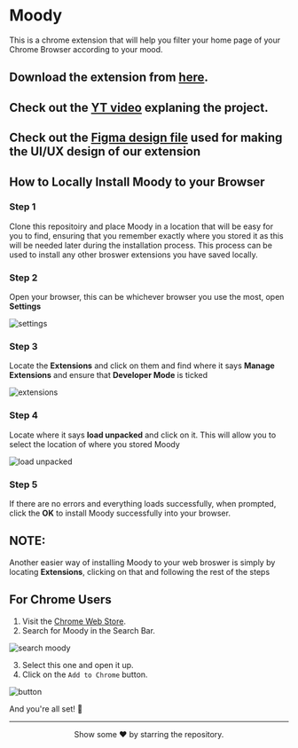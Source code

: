 # Moody
This is a chrome extension that will help you filter your home page of your Chrome Browser according to your mood.

## Download the extension from [here]().

## Check out the [YT video]() explaning the project.

## Check out the [Figma design file](https://www.figma.com/file/HthSH20cAg6WXbjLOW8af9/Moody---Chrome-Extension?node-id=0%3A1) used for making the UI/UX design of our extension

## How to Locally Install Moody to your Browser

### Step 1
Clone this repositoiry and place Moody in a location that will be easy for you to find, ensuring that you remember exactly where you stored it as this will be needed later during the installation process. This process can be used to install any other broswer extensions you have saved locally.

### Step 2
Open your browser, this can be whichever browser you use the most, open **Settings**

![settings](https://user-images.githubusercontent.com/74776297/166063147-17eca9b6-c446-4c0c-856b-8c948826bc4d.png)

### Step 3
Locate the **Extensions** and click on them and find where it says **Manage Extensions** and ensure that **Developer Mode** is ticked

![extensions](https://user-images.githubusercontent.com/74776297/166063436-b2c05d79-960f-43e8-ae99-3c246269ac62.png)

### Step 4
Locate where it says **load unpacked** and click on it. This will allow you to select the location of where you stored Moody

![load unpacked](https://user-images.githubusercontent.com/74776297/166063822-ac830f3c-ad51-43e7-af45-b24bb6f2c96b.png)

### Step 5
If there are no errors and everything loads successfully, when prompted, click the **OK** to install Moody successfully into your browser.


## NOTE:
Another easier way of installing Moody to your web broswer is simply by locating **Extensions**, clicking on that and following the rest of the steps

## For Chrome Users
1. Visit the [Chrome Web Store](https://chrome.google.com/webstore/category/extensions?hl=en-US).
2. Search for Moody in the Search Bar. 

![search moody](https://user-images.githubusercontent.com/79099734/166102736-a5e6e683-b3ee-4c8a-a4e6-2be0e4f6b066.png)

3. Select this one and open it up.
4. Click on the `Add to Chrome` button.

![button](https://user-images.githubusercontent.com/79099734/166102891-9b802875-f49f-44ca-8164-4eaa64a918d3.png)

And you're all set! 🙌
<hr>
<p align="center">
  Show some ❤ by starring the repository.
</p>
